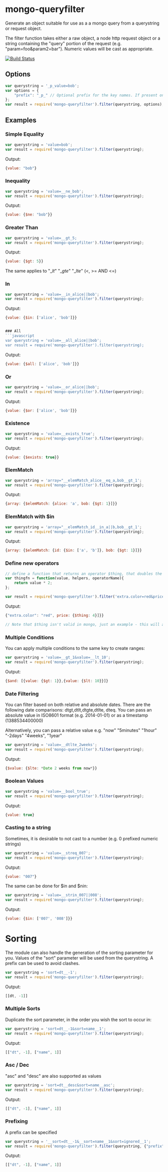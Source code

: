 mongo-queryfilter
=================

Generate an object suitable for use as a a mongo query from a querystring or request object.

The filter function takes either a raw object, a node http request object or a string containing the "query" portion of the request (e.g. "param=foo&param2=bar"). Numeric values will be cast as appropriate.

[![Build Status](https://travis-ci.org/dhendo/mongo-queryfilter.svg?branch=master)](https://travis-ci.org/dhendo/mongo-queryfilter)


## Options



```javascript
var querystring = '_p_value=bob';
var options = {
    "prefix": "_p_" // Optional prefix for the key names. If present only keys starting with the prefix will be passed through
};
var result = require('mongo-queryfilter').filter(querystring, options);
```

## Examples


### Simple Equality
```javascript
var querystring = 'value=bob';
var result = require('mongo-queryfilter').filter(querystring);
```
Output:
```javascript
{value: "bob"}
```

### Inequality
```javascript
var querystring = 'value=__ne_bob';
var result = require('mongo-queryfilter').filter(querystring);
```
Output:
```javascript
{value: {$ne: "bob"}}
```

### Greater Than
```javascript
var querystring = 'value=__gt_5;
var result = require('mongo-queryfilter').filter(querystring);
```
Output:
```javascript
{value: {$gt: 5}}
```

The same applies to "\__lt_" "\__gte_" "\__lte_" (<, >= AND <=)


### In
```javascript
var querystring = 'value=__in_alice||bob';
var result = require('mongo-queryfilter').filter(querystring);
```
Output:
```javascript
{value: {$in: ['alice', 'bob']}}


### All
```javascript
var querystring = 'value=__all_alice||bob';
var result = require('mongo-queryfilter').filter(querystring);
```
Output:
```javascript
{value: {$all: ['alice', 'bob']}}
```

### Or
```javascript
var querystring = 'value=__or_alice||bob';
var result = require('mongo-queryfilter').filter(querystring);
```
Output:
```javascript
{value: {$or: ['alice', 'bob']}}
```

### Existence
```javascript
var querystring = 'value=__exists_true';
var result = require('mongo-queryfilter').filter(querystring);
```
Output:
```javascript
{value: {$exists: true}}
```


### ElemMatch
```javascript
var querystring = 'array="__elemMatch_alice__eq_a,bob__gt_1';
var result = require('mongo-queryfilter').filter(querystring);
```
Output:
```javascript
{array: {$elemMatch: {alice: 'a', bob: {$gt: 1}]}}
```

### ElemMatch with $in
```javascript
var querystring = 'array="__elemMatch_id__in_a||b,bob__gt_1';
var result = require('mongo-queryfilter').filter(querystring);
```
Output:
```javascript
{array: {$elemMatch: {id: {$in: ['a', 'b']}, bob: {$gt: 1}]}}
```


### Define new operators
```javascript
// define a function that returns an operator $thing, that doubles the value
var thingfn = function(value, helpers, operatorName){
    return value * 2;
};

var result = require('mongo-queryfilter').filter('extra.color=red&price=__thing_2', {operators: {'thing': {'fn': thingfn, 'ns': '$thing'}}});
```
Output:
```javascript
{"extra.color": "red", price: {$thing: 4}]}}

// Note that $thing isn't valid in mongo, just an example - this will allow you to inject more complicated operators
```

### Multiple Conditions

You can apply multiple conditions to the same key to create ranges:

```javascript
var querystring = 'value=__gt_1&value=__lt_10';
var result = require('mongo-queryfilter').filter(querystring);
```
Output:
```javascript
{$and: [{value: {$gt: 1}},{value: {$lt: 10}}]}
```


### Date Filtering

You can filter based on both relative and absolute dates.
There are the following date comparisons: dtgt,dtlt,dtgte,dtlte, dteq.
You can pass an absolute value in ISO8601 format (e.g. 2014-01-01) or as a timestamp (1388534400000)

Alternatively, you can pass a relative value e.g. "now" "5minutes" "1hour" "-2days" "4weeks", "1year"

```javascript
var querystring = 'value=__dtlte_2weeks';
var result = require('mongo-queryfilter').filter(querystring);
```
Output:
```javascript
{$value: {$lte: *Date 2 weeks from now*}}
```

### Boolean Values
```javascript
var querystring = 'value=__bool_true';
var result = require('mongo-queryfilter').filter(querystring);
```
Output:
```javascript
{value: true}
```

### Casting to a string
Sometimes, it is desirable to not cast to a number (e.g. 0 prefixed numeric strings)
```javascript
var querystring = 'value=__streq_007';
var result = require('mongo-queryfilter').filter(querystring);
```
Output:
```javascript
{value: "007"}
```

The same can be done for $in and $nin:

```javascript
var querystring = 'value=__strin_007||008';
var result = require('mongo-queryfilter').filter(querystring);
```
Output:
```javascript
{value: {$in: ['007', '008']}}
```


# Sorting

The module can also handle the generation of the sorting parameter for you. Values of the "sort" parameter will be used from the querystring.
A prefix can be used to avoid clashes.

```javascript
var querystring = 'sort=dt__-1';
var result = require('mongo-queryfilter').filter(querystring);
```
Output:
```javascript
[[dt, -1]]
```

### Multiple Sorts

Duplicate the sort parameter, in the order you wish the sort to occur in:

```javascript
var querystring = 'sort=dt__-1&sort=name__1';
var result = require('mongo-queryfilter').filter(querystring);
```
Output:
```javascript
[["dt", -1], ["name", 1]]
```
### Asc / Dec

"asc" and "desc" are also supported as values

```javascript
var querystring = 'sort=dt__desc&sort=name__asc';
var result = require('mongo-queryfilter').filter(querystring);
```
Output:
```javascript
[["dt", -1], ["name", 1]]
```
### Prefixing

A prefix can be specified

```javascript
var querystring = '__sort=dt__-1&__sort=name__1&sort=ignored__1';
var result = require('mongo-queryfilter').filter(querystring, {"prefix": "__"});
```
Output:
```javascript
[["dt", -1], ["name", 1]]
```






